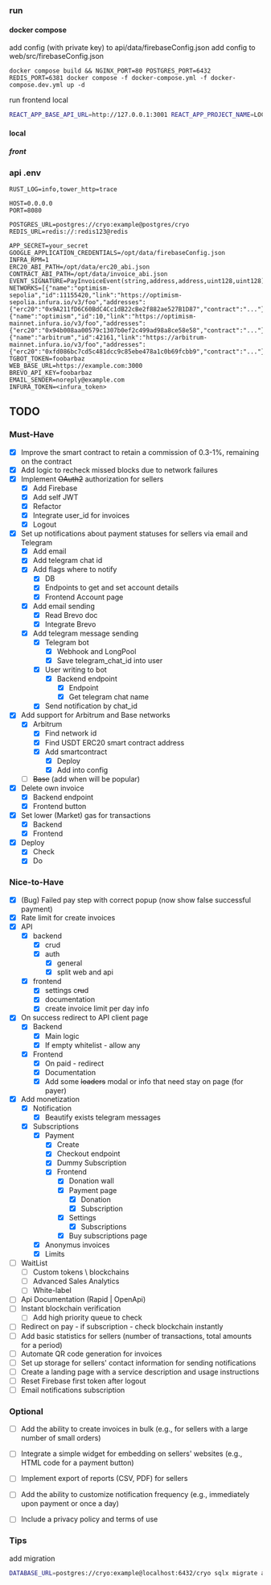 ### run

#### docker compose
add config (with private key) to api/data/firebaseConfig.json
add config to web/src/firebaseConfig.json

```text
docker compose build && NGINX_PORT=80 POSTGRES_PORT=6432 REDIS_PORT=6381 docker compose -f docker-compose.yml -f docker-compose.dev.yml up -d
```

run frontend local
```bash
REACT_APP_BASE_API_URL=http://127.0.0.1:3001 REACT_APP_PROJECT_NAME=LOCALTest REACT_APP_CONTACTS={"email":"foo@bar.baz","telegram":"foo","linkedin":"foo"} npm start
```

#### local

##### front


### api .env
```dotenv
RUST_LOG=info,tower_http=trace

HOST=0.0.0.0
PORT=8080

POSTGRES_URL=postgres://cryo:example@postgres/cryo
REDIS_URL=redis://:redis123@redis

APP_SECRET=your_secret
GOOGLE_APPLICATION_CREDENTIALS=/opt/data/firebaseConfig.json
INFRA_RPM=1
ERC20_ABI_PATH=/opt/data/erc20_abi.json
CONTRACT_ABI_PATH=/opt/data/invoice_abi.json
EVENT_SIGNATURE=PayInvoiceEvent(string,address,address,uint128,uint128)
NETWORKS=[{"name":"optimism-sepolia","id":11155420,"link":"https://optimism-sepolia.infura.io/v3/foo","addresses":{"erc20":"0x9A211fD6C60BdC4Cc1dB22cBe2f882ae527B1D87","contract":"..."}},{"name":"optimism","id":10,"link":"https://optimism-mainnet.infura.io/v3/foo","addresses":{"erc20":"0x94b008aa00579c1307b0ef2c499ad98a8ce58e58","contract":"..."}},{"name":"arbitrum","id":42161,"link":"https://arbitrum-mainnet.infura.io/v3/foo","addresses":{"erc20":"0xfd086bc7cd5c481dcc9c85ebe478a1c0b69fcbb9","contract":"..."}}]
TGBOT_TOKEN=foobarbaz
WEB_BASE_URL=https://example.com:3000
BREVO_API_KEY=foobarbaz
EMAIL_SENDER=noreply@example.com
INFURA_TOKEN=<infura_token>
```

## TODO

### Must-Have
- [x] Improve the smart contract to retain a commission of 0.3-1%, remaining on the contract
- [x] Add logic to recheck missed blocks due to network failures
- [x] Implement ~~OAuth2~~ authorization for sellers
  - [x] Add Firebase
  - [x] Add self JWT
  - [x] Refactor
  - [x] Integrate user_id for invoices
  - [x] Logout
- [x] Set up notifications about payment statuses for sellers via email and Telegram
  - [x] Add email
  - [x] Add telegram chat id
  - [x] Add flags where to notify
    - [x] DB
    - [x] Endpoints to get and set account details
    - [x] Frontend Account page
  - [x] Add email sending
    - [x] Read Brevo doc
    - [x] Integrate Brevo
  - [x] Add telegram message sending
    - [x] Telegram bot
      - [x] Webhook and LongPool
      - [x] Save telegram_chat_id into user
    - [x] User writing to bot
      - [x] Backend endpoint
        - [x] Endpoint
        - [x] Get telegram chat name
    - [x] Send notification by chat_id
- [x] Add support for Arbitrum and Base networks
  - [x] Arbitrum
    - [x] Find network id
    - [x] Find USDT ERC20 smart contract address
    - [x] Add smartcontract
      - [x] Deploy
      - [x] Add into config
  - [ ] ~~Base~~ (add when will be popular)
- [x] Delete own invoice
  - [x] Backend endpoint
  - [x] Frontend button
- [x] Set lower (Market) gas for transactions
  - [x] Backend
  - [x] Frontend
- [x] Deploy
  - [x] Check
  - [x] Do

### Nice-to-Have
- [x] (Bug) Failed pay step with correct popup (now show false successful payment)
- [x] Rate limit for create invoices
- [x] API
  - [x] backend
    - [x] crud
    - [x] auth
      - [x] general
      - [x] split web and api
  - [x] frontend
    - [x] settings c~~ru~~d
    - [x] documentation
    - [x] create invoice limit per day info 
- [x] On success redirect to API client page
  - [x] Backend
    - [x] Main logic
    - [x] If empty whitelist - allow any
  - [x] Frontend
    - [x] On paid - redirect
    - [x] Documentation
    - [x] Add some ~~loaders~~ modal or info that need stay on page (for payer)
- [x] Add monetization
  - [x] Notification
    - [x] Beautify exists telegram messages
  - [x] Subscriptions
    - [x] Payment
      - [x] Create
      - [x] Checkout endpoint
      - [x] Dummy Subscription
      - [x] Frontend
        - [x] Donation wall
        - [x] Payment page
          - [x] Donation
          - [x] Subscription
        - [x] Settings
          - [x] Subscriptions
        - [x] Buy subscriptions page
    - [x] Anonymus invoices
    - [x] Limits
- [ ] WaitList
  - [ ] Custom tokens \ blockchains
  - [ ] Advanced Sales Analytics
  - [ ] White-label
- [ ] Api Documentation (Rapid | OpenApi)
- [ ] Instant blockchain verification
  - [ ] Add high priority queue to check
- [ ] Redirect on pay - if subscription - check blockchain instantly
- [ ] Add basic statistics for sellers (number of transactions, total amounts for a period)
- [ ] Automate QR code generation for invoices
- [ ] Set up storage for sellers' contact information for sending notifications
- [ ] Create a landing page with a service description and usage instructions
- [ ] Reset Firebase first token after logout
- [ ] Email notifications subscription

### Optional
- [ ] Add the ability to create invoices in bulk (e.g., for sellers with a large number of small orders)
- [ ] Integrate a simple widget for embedding on sellers' websites (e.g., HTML code for a payment button)
- [ ] Implement export of reports (CSV, PDF) for sellers
- [ ] Add the ability to customize notification frequency (e.g., immediately upon payment or once a day)
- [ ] Include a privacy policy and terms of use


### Tips
add migration
```bash
DATABASE_URL=postgres://cryo:example@localhost:6432/cryo sqlx migrate add -r <name>
```
